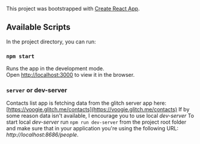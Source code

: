This project was bootstrapped with [Create React App](https://github.com/facebook/create-react-app).

## Available Scripts

In the project directory, you can run:

### `npm start`

Runs the app in the development mode.<br>
Open [http://localhost:3000](http://localhost:3000) to view it in the browser.

### `server` or dev-server

Contacts list app is fetching data from the glitch server app here: [https://voogie.glitch.me/contacts](https://voogie.glitch.me/contacts)
If by some reason data isn't available, I encourage you to use local *dev-server*
To start local *dev-server* run `npm run dev-server` from the project root folder and make sure that in your application
you're using the following URL: *http://localhost:8686/people*.
